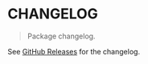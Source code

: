 # CHANGELOG

> Package changelog.

See [GitHub Releases](https://github.com/stdlib-js/random-sample/releases) for the changelog.